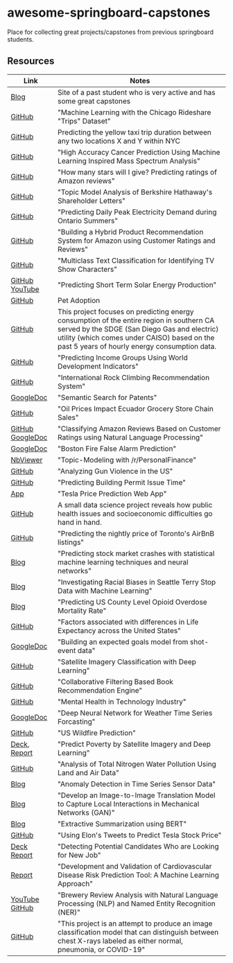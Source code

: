 # awesome-springboard-capstones
Place for collecting great projects/capstones from previous springboard students. 

## Resources

| Link  | Notes
|---|---|
| [Blog](https://jvhuang1786.github.io/) | Site of a past student who is very active and has some great capstones |
| [GitHub](https://github.com/LisaATaylor/Rideshare) | "Machine Learning with the Chicago Rideshare "Trips" Dataset" |
| [GitHub](https://github.com/pratha19/NYC_taxi_trip_duration/blob/master/README.md) | Predicting the yellow taxi trip duration between any two locations X and Y within NYC |
| [GitHub](https://github.com/liudj2008/High-Accuracy-Cancer-Prediction-based-on-Mass-Spectra/blob/master/High%20Accuracy%20Cancer%20Prediction%20Using%20Machine%20Learning%20Inspired%20Mass%20Spectrum%20Analysis.ipynb) | "High Accuracy Cancer Prediction Using Machine Learning Inspired Mass Spectrum Analysis" |
| [GitHub](https://github.com/anxin16/Capstone-Project-3/tree/master/Capstone_Report) | "How many stars will I give? Predicting ratings of Amazon reviews" |
| [GitHub](https://github.com/toshimelonhead/Springboard-Berkshire) | "Topic Model Analysis of Berkshire Hathaway's Shareholder Letters" |
| [GitHub](https://github.com/DMacGillivray/ontario-peak-power-forecasting) | "Predicting Daily Peak Electricity Demand during Ontario Summers" |
| [GitHub](https://github.com/dametreusv/amazon_hybrid_recommendation_system/blob/master/APR_final_report.ipynb) | "Building a Hybrid Product Recommendation System for Amazon using Customer Ratings and Reviews" |
| [GitHub](https://github.com/shamafarabi/NLP-Predict-Cast-Member-of-the-TV-Show-Friends) | "Multiclass Text Classification for Identifying TV Show Characters" |
| [GitHub](https://github.com/connormca12/Springboard-Projects/blob/master/Capstone-1/Capstone%20Project%201%20-%20Final%20Report%20-%20Connor%20McAnuff.pdf) [YouTube](https://www.youtube.com/watch?v=DA6fOjP374w) | "Predicting Short Term Solar Energy Production" |
| [GitHub](https://github.com/JLorenzP/Springboard-Capstone-I) | Pet Adoption |
| [GitHub](https://github.com/pratha19/Hourly_Energy_Consumption_Prediction) | This project focuses on predicting energy consumption of the entire region in southern CA served by the SDGE (San Diego Gas and electric) utility (which comes under CAISO) based on the past 5 years of hourly energy consumption data. |
| [GitHub](https://github.com/dametreusv/world_development_indicators/blob/master/WDI_final_report_.ipynb) | "Predicting Income Groups Using World Development Indicators" |
| [GitHub](https://github.com/Colley-K/rock_climbing_recommendation_system) | "International Rock Climbing Recommendation System" |
| [GoogleDoc](https://docs.google.com/document/d/1esi5bwqoOQ2zHll7vBkeE5dil-O40NS3oZB_AOLL9R0/edit) | "Semantic Search for Patents" |
| [GitHub](https://github.com/db-gb/Predicting-Grocery-Store-Sales_Capstone-1) | "Oil Prices Impact Ecuador Grocery Store Chain Sales" |
| [GitHub](https://github.com/louiefb/amazon-reviews-nlp) [GoogleDoc](https://docs.google.com/presentation/d/12Sud5TgYe8ZhQVzU_nXpjQE1fvzNHSt9sC9UwChv-Yo/edit) | "Classifying Amazon Reviews Based on Customer Ratings using Natural Language Processing" |
| [GoogleDoc](https://docs.google.com/document/d/1snqqk9GAyESEZvH449zPbLcvqFXhCzXgPWV81u-LOSI/edit) | "Boston Fire False Alarm Prediction" |
| [NbViewer](https://nbviewer.jupyter.org/github/nysportsfan/Personal_Finance_Subreddit/blob/da26f6119207ab8dc01789609d1875d7d17b4c42/05_pf_final_report.ipynb) | "Topic-Modeling with /r/PersonalFinance" |
| [GitHub](https://github.com/nysportsfan/Gun-Violence-in-the-US) | "Analyzing Gun Violence in the US" |
| [GitHub](https://github.com/dtse91/Springboard/blob/master/Capstone%201%20Project/Capstone%20Project%201%20Final%20Report.pdf) | "Predicting Building Permit Issue Time" |
| [App](https://elon-tesla.herokuapp.com/) | "Tesla Price Prediction Web App" |
| [GitHub](https://github.com/berenice-d/Natality-project/blob/master/Natality%20-%20final%20report.pdf) | A small data science project reveals how public health issues and socioeconomic difficulties go hand in hand. |
| [GitHub](https://github.com/georgecctang/capstone_project_1/blob/master/reports/George_CP1_Final_Report.pdf) | "Predicting the nightly price of Toronto's AirBnB listings" |
| [Blog](https://medium.com/@romanm111987/predicting-stock-market-crashes-with-statistical-machine-learning-techniques-and-neural-networks-b756d9b48497) | "Predicting stock market crashes with statistical machine learning techniques and neural networks" |
| [Blog](https://medium.com/swlh/investigating-racial-biases-in-terry-stops-in-seattle-with-machine-learning-9a3b5febd60e) | "Investigating Racial Biases in Seattle Terry Stop Data with Machine Learning" |
| [Blog](https://danielhanbitlee.github.io/opioid_mortality/) | "Predicting US County Level Opioid Overdose Mortality Rate" |
| [GitHub](https://github.com/anxin16/Capstone-Project-2/tree/master/Capstone-Report) | "Factors associated with differences in Life Expectancy across the United States" |
| [GoogleDoc](https://docs.google.com/document/d/1PeytnNl9ZLkPi8tanw_IT_ZuoPgl4aw7LUhrJuOxRpg/edit) | "Building an expected goals model from shot-event data" |
| [GitHub](https://github.com/LisaATaylor/naip-classify) | "Satellite Imagery Classification with Deep Learning" |
| [GitHub](https://nbviewer.jupyter.org/github/shamafarabi/Capstone_1_Book_Recommendation/blob/master/Milestone%20Report/Milestone%20Report.ipynb) | "Collaborative Filtering Based Book Recommendation Engine" |
| [GitHub](https://github.com/desai32/Springboard/blob/master/Mental%20Health%20in%20Technology%20Industry.pdf) | "Mental Health in Technology Industry" |
| [GoogleDoc](https://drive.google.com/file/d/1NuXf9FF8GhiQQZXWKgHn4NYyJvLyG8XH/view) | "Deep Neural Network for Weather Time Series Forcasting" |
| [GitHub](https://github.com/lasyabheemendra/Sprigboard-DatascienceProjects/tree/master/Capstone1_US-Wildfire-Prediction) | "US Wildfire Prediction" |
| [Deck](https://docs.google.com/presentation/d/1034MHY-BIa1MYBNChkOpl3GlVxD0ZtwbV8zoKQwSotI/edit#slide=id.p), [Report](https://drive.google.com/file/d/1ZdsWbX4VsiD6wMjic_lAjuNo_9WTPhTL/view) | "Predict Poverty by Satellite Imagery and Deep Learning" |
| [GitHub](https://github.com/teamHackTheBay/hackTheBay) | "Analysis of Total Nitrogen Water Pollution Using Land and Air Data" |
| [Blog](https://towardsdatascience.com/anomaly-detection-in-time-series-sensor-data-86fd52e62538) | "Anomaly Detection in Time Series Sensor Data" |
| [Blog](https://adriensaremi.medium.com/develop-a-image-to-image-translation-model-to-capture-local-interactions-in-mechanical-networks-9c2f45230849) | "Develop an Image-to-Image Translation Model to Capture Local Interactions in Mechanical Networks (GAN)" |
| [Blog](https://towardsdatascience.com/extractive-summarization-using-bert-966e912f4142) | "Extractive Summarization using BERT" |
| [GitHub](https://github.com/jvhuang1786/teslaElonStockpred) | "Using Elon's Tweets to Predict Tesla Stock Price" |
| [Deck](https://github.com/yoyo6022/Detecting_Potential_Candidate_Springboard_Capstone2/blob/master/reports/Capstone2_Presentation.pdf) [Report](https://github.com/yoyo6022/Detecting_Potential_Candidate_Springboard_Capstone2/blob/master/reports/Capstone2%20-%20Final%20Report.pdf) | "Detecting Potential Candidates Who are Looking for New Job" |
| [Report](https://github.com/richasethi3/CVD_Prediction/blob/master/Presentation%20and%20Report/CVD_prediction.pdf) | "Development and Validation of Cardiovascular Disease Risk Prediction Tool: A Machine Learning Approach" |
| [YouTube](https://www.youtube.com/watch?v=04svmI8TTOY&feature=youtu.be) [GitHub](https://github.com/chrisjm/brewery-review-nlp) | "Brewery Review Analysis with Natural Language Processing (NLP) and Named Entity Recognition (NER)" |
| [GitHub](https://github.com/zwimpee/CXResnet) | "This project is an attempt to produce an image classification model that can distinguish between chest X-rays labeled as either normal, pneumonia, or COVID-19" |
